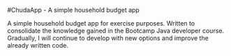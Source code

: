 #ChudaApp - A simple household budget app

A simple household budget app for exercise purposes. Written to consolidate the knowledge gained in the Bootcamp Java developer course. Gradually, I will continue to develop with new options and improve the already written code.
